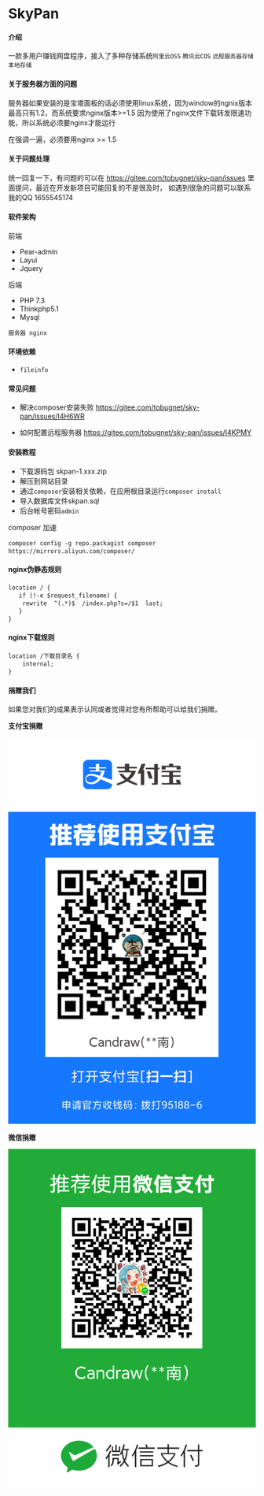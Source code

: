 # SkyPan

#### 介绍
一款多用户赚钱网盘程序，接入了多种存储系统`阿里云OSS` `腾讯云COS` `远程服务器存储` `本地存储`

#### 关于服务器方面的问题

服务器如果安装的是宝塔面板的话必须使用linux系统，因为window的ngnix版本最高只有1.2，而系统要求nginx版本>=1.5 因为使用了nginx文件下载转发限速功能，所以系统必须要nginx才能运行

在强调一遍，必须要用nginx >= 1.5

#### 关于问题处理
统一回复一下，有问题的可以在 https://gitee.com/tobugnet/sky-pan/issues 里面提问，最近在开发新项目可能回复的不是很及时，
如遇到很急的问题可以联系我的QQ 1655545174

#### 软件架构
前端
* Pear-admin
* Layui
* Jquery

后端
* PHP 7.3
* Thinkphp5.1
* Mysql

`服务器 nginx`

#### 环境依赖
* `fileinfo`

#### 常见问题

* 解决composer安装失败
https://gitee.com/tobugnet/sky-pan/issues/I4H6WR

* 如何配置远程服务器
https://gitee.com/tobugnet/sky-pan/issues/I4KPMY


#### 安装教程

* 下载源码包 skpan-1.xxx.zip
* 解压到网站目录
* 通过`composer`安装相关依赖，在应用根目录运行`composer install`
* 导入数据库文件skpan.sql
* 后台帐号密码`admin`

composer 加速
```
composer config -g repo.packagist composer https://mirrors.aliyun.com/composer/
```


#### nginx伪静态规则
```
location / { 
   if (!-e $request_filename) {
   	rewrite  ^(.*)$  /index.php?s=/$1  last;
   }
}
```
#### nginx下载规则
```
location /下载目录名 {
    internal;
}
```
#### 捐赠我们
如果您对我们的成果表示认同或者觉得对您有所帮助可以给我们捐赠。

**支付宝捐赠**

![输入图片说明](runtime/1639174033.jpg)

**微信捐赠**

![输入图片说明](runtime/mm_facetoface_collect_qrcode_1639173945300.png)

